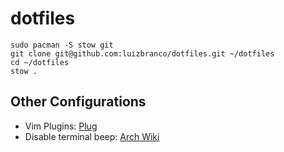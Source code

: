 # dotfiles

    sudo pacman -S stow git
    git clone git@github.com:luizbranco/dotfiles.git ~/dotfiles
    cd ~/dotfiles
    stow .


## Other Configurations

* Vim Plugins: [Plug](https://github.com/junegunn/vim-plug)
* Disable terminal beep: [Arch Wiki](https://wiki.archlinux.org/index.php/Disable_PC_speaker_beep#Globally)
